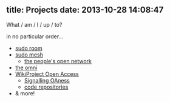 title: Projects
date: 2013-10-28 14:08:47
---

What / am / I / up / to?

in no particular order...

* [sudo room](https://sudoroom.org/)
* [sudo mesh](https://sudomesh.org/)
    * [the people's open network](https://peoplesopen.net/)
* [the omni](http://omni-oakland.org/wiki/)
* [WikiProject Open Access](https://en.wikipedia.org/wiki/Wikipedia:WikiProject_Open_Access)
    * [Signalling OAness](https://en.wikipedia.org/wiki/Wikipedia:WikiProject_Open_Access/Signalling_OA-ness)
    * [code repositories](https://github.com/wpoa)
* &amp; more!
